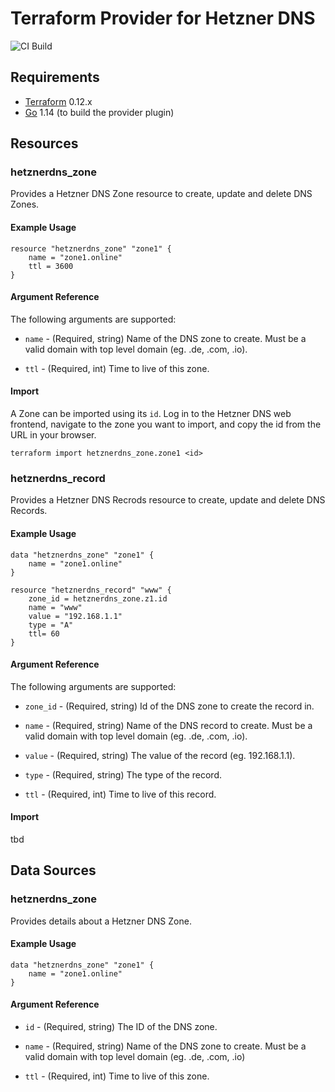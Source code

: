 # Terraform Provider for Hetzner DNS

![CI Build](https://github.com/timohirt/terraform-provider-hetznerdns/workflows/CI%20Build/badge.svg?branch=master)

## Requirements

- [Terraform](https://www.terraform.io/downloads.html) 0.12.x
- [Go](https://golang.org/) 1.14 (to build the provider plugin)

## Resources

### hetznerdns_zone

Provides a Hetzner DNS Zone resource to create, update and delete DNS Zones.

#### Example Usage

```
resource "hetznerdns_zone" "zone1" {
    name = "zone1.online"
    ttl = 3600
}
```

#### Argument Reference

The following arguments are supported:

- `name` - (Required, string) Name of the DNS zone to create. 
  Must be a valid domain with top level domain (eg. .de, .com, .io).

- `ttl` - (Required, int) Time to live of this zone.

#### Import

A Zone can be imported using its `id`. Log in to the Hetzner DNS web frontend,
navigate to the zone you want to import, and copy the id from the URL in your
browser.

```
terraform import hetznerdns_zone.zone1 <id>
```

### hetznerdns_record

Provides a Hetzner DNS Recrods resource to create, update and delete DNS Records.

#### Example Usage

```
data "hetznerdns_zone" "zone1" {
    name = "zone1.online"
}

resource "hetznerdns_record" "www" {
    zone_id = hetznerdns_zone.z1.id
    name = "www"
    value = "192.168.1.1"
    type = "A"
    ttl= 60
}
```

#### Argument Reference

The following arguments are supported:

- `zone_id` - (Required, string) Id of the DNS zone to create
  the record in. 

- `name` - (Required, string) Name of the DNS record to create. 
  Must be a valid domain with top level domain (eg. .de, .com, .io).

- `value` - (Required, string) The value of the record (eg. 192.168.1.1).

- `type` - (Required, string) The type of the record.

- `ttl` - (Required, int) Time to live of this record.

#### Import

tbd

## Data Sources

### hetznerdns_zone

Provides details about a Hetzner DNS Zone.

#### Example Usage

```
data "hetznerdns_zone" "zone1" {
	name = "zone1.online"
}
```

#### Argument Reference

- `id` - (Required, string) The ID of the DNS zone.

- `name` - (Required, string) Name of the DNS zone to create. 
  Must be a valid domain with top level domain (eg. .de, .com, .io)

- `ttl` - (Required, int) Time to live of this zone.
